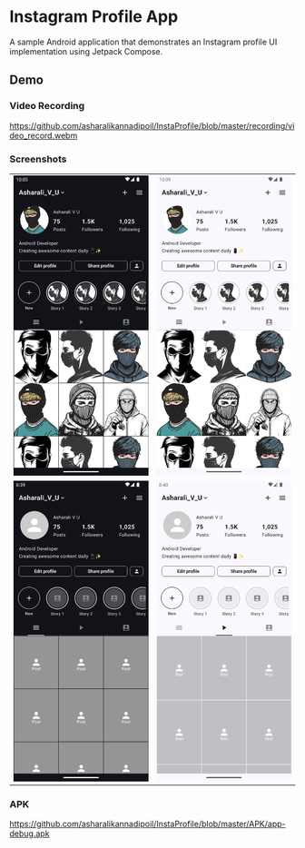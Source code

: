 # Instagram Profile App

A sample Android application that demonstrates an Instagram profile UI implementation using Jetpack
Compose.

## Demo

### Video Recording

https://github.com/asharalikannadipoil/InstaProfile/blob/master/recording/video_record.webm

### Screenshots


<div align="center">
  <table>
    <tr>
      <td><img src="screenshots/Screenshot_three.png" alt="Screenshot 3" width="300"/></td>
      <td><img src="screenshots/Screenshot_four.png" alt="Screenshot 4" width="300"/></td>
    </tr>
    <tr>
      <td><img src="screenshots/Screenshot_one.png" alt="Screenshot 1" width="300"/></td>
      <td><img src="screenshots/Screenshot_two.png" alt="Screenshot 2" width="300"/></td>
    </tr>
  </table>
</div>

### APK

https://github.com/asharalikannadipoil/InstaProfile/blob/master/APK/app-debug.apk


